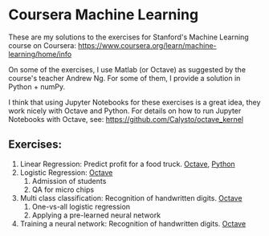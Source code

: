 Coursera Machine Learning
=========================

These are my solutions to the exercises for Stanford's Machine Learning course on Coursera: 
https://www.coursera.org/learn/machine-learning/home/info

On some of the exercises, I use Matlab (or Octave) as suggested by the course's teacher Andrew Ng.
For some of them, I provide a solution in Python + numPy.

I think that using Jupyter Notebooks for these exercises is a great idea, they work nicely with Octave and Python.
For details on how to run Jupyter Notebooks with Octave, see: https://github.com/Calysto/octave_kernel

Exercises:
----------

1. Linear Regression: Predict profit for a food truck. [Octave](exercise1/exercise1-octave.ipynb), 
    [Python](exercise1/exercise1-python.ipynb)
2. Logistic Regression: [Octave](exercise2/exercise2-octave.ipynb) 
    1. Admission of students
    2. QA for micro chips
3. Multi class classification: Recognition of handwritten digits. [Octave](exercise3/exercise3-octave.ipynb)
    1. One-vs-all logistic regression
    2. Applying a pre-learned neural network
4. Training a neural network: Recognition of handwritten digits. [Octave](exercise4/exercise4-octave.ipynb)

